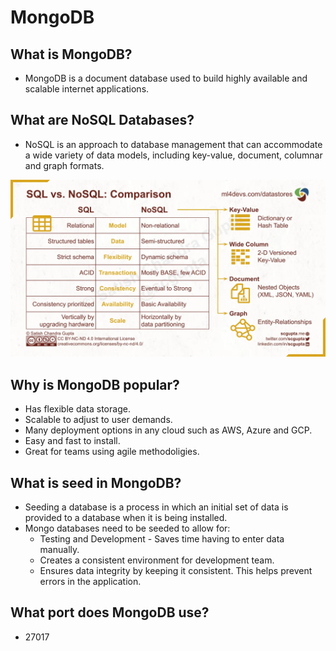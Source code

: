# MongoDB

## What is MongoDB?

- MongoDB is a document database used to build highly available and scalable internet applications.

## What are NoSQL Databases?

- NoSQL is an approach to database management that can accommodate a wide variety of data models, including key-value, document, columnar and graph formats.

![Alt text](img/sql-vs-nosql-comparision.webp)

## Why is MongoDB popular?

- Has flexible data storage.
- Scalable to adjust to user demands.
- Many deployment options in any cloud such as AWS, Azure and GCP.
- Easy and fast to install.
- Great for teams using agile methodoligies.

## What is seed in MongoDB?

- Seeding a database is a process in which an initial set of data is provided to a database when it is being installed.
- Mongo databases need to be seeded to allow for:
   - Testing and Development - Saves time having to enter data manually.
   - Creates a consistent environment for development team.
   - Ensures data integrity by keeping it consistent. This helps prevent errors in the application.

## What port does MongoDB use?

- 27017